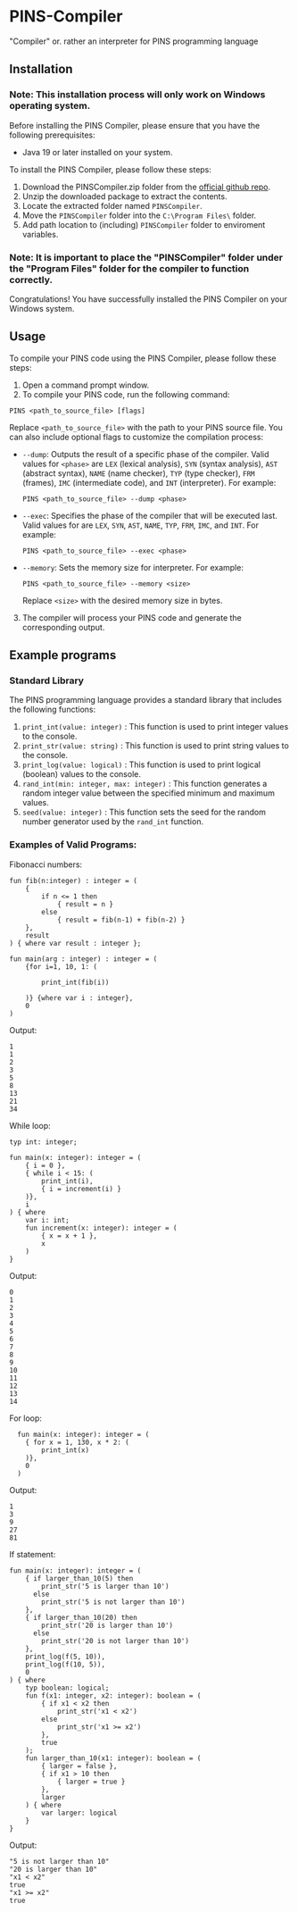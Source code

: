 # PINS-Compiler
"Compiler" or. rather an interpreter for PINS programming language

## Installation
### Note: This installation process will only work on Windows operating system.
Before installing the PINS Compiler, please ensure that you have the following prerequisites:
- Java 19 or later installed on your system.

To install the PINS Compiler, please follow these steps:
1. Download the PINSCompiler.zip folder from the [official github repo](https://github.com/cadezd/PINS-Compiler/releases).
2. Unzip the downloaded package to extract the contents.
3. Locate the extracted folder named `PINSCompiler`.
4. Move the `PINSCompiler` folder into the `C:\Program Files\` folder.
5. Add path location to (including) `PINSCompiler` folder to enviroment variables.

### Note: It is important to place the "PINSCompiler" folder under the "Program Files" folder for the compiler to function correctly.
Congratulations! You have successfully installed the PINS Compiler on your Windows system.

## Usage
To compile your PINS code using the PINS Compiler, please follow these steps:
1. Open a command prompt window.
2. To compile your PINS code, run the following command:
  ```
  PINS <path_to_source_file> [flags]
  ```
  Replace `<path_to_source_file>` with the path to your PINS source file.
  You can also include optional flags to customize the compilation process:
  - `--dump`: Outputs the result of a specific phase of the compiler. Valid values for `<phase>` are `LEX` (lexical analysis), `SYN` (syntax analysis), `AST` (abstract syntax), `NAME` (name checker), `TYP` (type checker),     `FRM` (frames), `IMC` (intermediate code), and `INT` (interpreter). For example:
    ```
    PINS <path_to_source_file> --dump <phase>
    ```
  - `--exec`: Specifies the phase of the compiler that will be executed last. Valid values for <phase> are `LEX`, `SYN`, `AST`, `NAME`, `TYP`, `FRM`, `IMC`, and `INT`. For example:
    ```
    PINS <path_to_source_file> --exec <phase>
    ```
  - `--memory`: Sets the memory size for interpreter. For example:
    ```
    PINS <path_to_source_file> --memory <size>
    ```
    Replace `<size>` with the desired memory size in bytes.
3. The compiler will process your PINS code and generate the corresponding output.
  
## Example programs
### Standard Library
The PINS programming language provides a standard library that includes the following functions:
1. `print_int(value: integer)` : This function is used to print integer values to the console.
2. `print_str(value: string)` : This function is used to print string values to the console.
3. `print_log(value: logical)` : This function is used to print logical (boolean) values to the console.
4. `rand_int(min: integer, max: integer)` : This function generates a random integer value between the specified minimum and maximum values.
5. `seed(value: integer)` : This function sets the seed for the random number generator used by the `rand_int` function.

### Examples of Valid Programs:
Fibonacci numbers:
```
fun fib(n:integer) : integer = (
    {
        if n <= 1 then
            { result = n }
        else
            { result = fib(n-1) + fib(n-2) }
    },
    result
) { where var result : integer };

fun main(arg : integer) : integer = (
    {for i=1, 10, 1: (

        print_int(fib(i))

    )} {where var i : integer},
    0
)
```
Output:
```
1
1
2
3
5
8
13
21
34
```

While loop:
```
typ int: integer;

fun main(x: integer): integer = (
    { i = 0 },
    { while i < 15: (
        print_int(i),
        { i = increment(i) }
    )},
    i
) { where
    var i: int;
    fun increment(x: integer): integer = (
        { x = x + 1 },
        x
    )
}
```
Output:
```
0
1
2
3
4
5
6
7
8
9
10
11
12
13
14
```
  
For loop:
```
  fun main(x: integer): integer = (
    { for x = 1, 130, x * 2: (
        print_int(x)
    )},
    0
  )
```
Output:
```
1
3
9
27
81
```
  
If statement:
```
fun main(x: integer): integer = (
    { if larger_than_10(5) then
        print_str('5 is larger than 10')
      else
        print_str('5 is not larger than 10')
    },
    { if larger_than_10(20) then
        print_str('20 is larger than 10')
      else
        print_str('20 is not larger than 10')
    },
    print_log(f(5, 10)),
    print_log(f(10, 5)),
    0
) { where
    typ boolean: logical;
    fun f(x1: integer, x2: integer): boolean = (
        { if x1 < x2 then
            print_str('x1 < x2')
        else
            print_str('x1 >= x2')
        },
        true
    );
    fun larger_than_10(x1: integer): boolean = (
        { larger = false },
        { if x1 > 10 then
            { larger = true }
        },
        larger
    ) { where
        var larger: logical
    }
}
```
Output:
```
"5 is not larger than 10"
"20 is larger than 10"
"x1 < x2"
true
"x1 >= x2"
true
```
